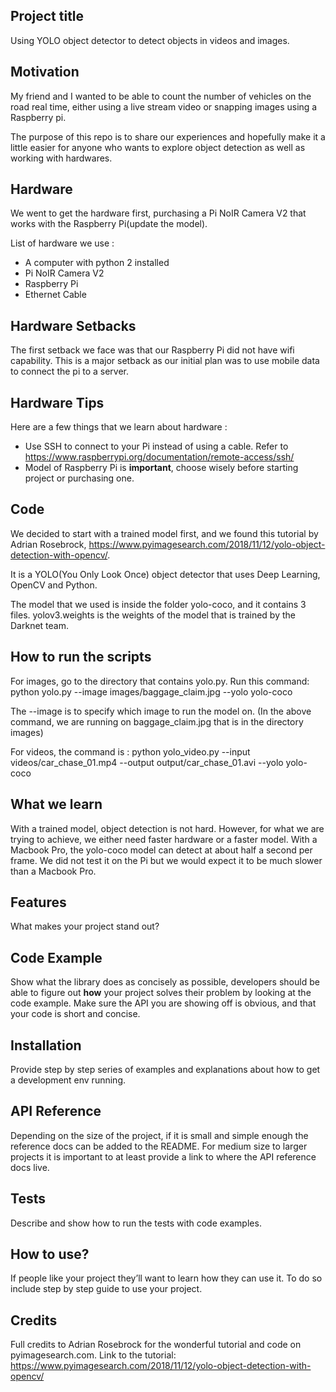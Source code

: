 ## Project title
Using YOLO object detector to detect objects in videos and images.

## Motivation
My friend and I wanted to be able to count the number of vehicles on the road real time, either using a live stream video or snapping images using a Raspberry pi.

The purpose of this repo is to share our experiences and hopefully make it a little easier for anyone who wants to explore object detection as well as working with hardwares.

## Hardware
We went to get the hardware first, purchasing a Pi NoIR Camera V2 that works with the Raspberry Pi(update the model).

List of hardware we use :
- A computer with python 2 installed
- Pi NoIR Camera V2
- Raspberry Pi
- Ethernet Cable

## Hardware Setbacks
The first setback we face was that our Raspberry Pi did not have wifi capability. This is a major setback as our initial plan was to use mobile data to connect the pi to a server.  

## Hardware Tips
Here are a few things that we learn about hardware :
- Use SSH to connect to your Pi instead of using a cable. Refer to https://www.raspberrypi.org/documentation/remote-access/ssh/
- Model of Raspberry Pi is <b>important</b>, choose wisely before starting project or purchasing one.


## Code
We decided to start with a trained model first, and we found this tutorial by Adrian Rosebrock, https://www.pyimagesearch.com/2018/11/12/yolo-object-detection-with-opencv/.

It is a YOLO(You Only Look Once) object detector that uses Deep Learning, OpenCV and Python.

The model that we used is inside the folder yolo-coco, and it contains 3 files. yolov3.weights is the weights of the model that is trained by the Darknet team.

## How to run the scripts
For images, go to the directory that contains yolo.py. Run this command: python yolo.py --image images/baggage_claim.jpg --yolo yolo-coco

The --image is to specify which image to run the model on. (In the above command, we are running on baggage_claim.jpg that is in the directory images)

For videos, the command is : python yolo_video.py --input videos/car_chase_01.mp4 --output output/car_chase_01.avi --yolo yolo-coco


## What we learn
With a trained model, object detection is not hard. However, for what we are trying to achieve, we either need faster hardware or a faster model. With a Macbook Pro, the yolo-coco model can detect at about half a second per frame. We did not test it on the Pi but we would expect it to be much slower than a Macbook Pro.

## Features
What makes your project stand out?

## Code Example
Show what the library does as concisely as possible, developers should be able to figure out **how** your project solves their problem by looking at the code example. Make sure the API you are showing off is obvious, and that your code is short and concise.

## Installation
Provide step by step series of examples and explanations about how to get a development env running.

## API Reference

Depending on the size of the project, if it is small and simple enough the reference docs can be added to the README. For medium size to larger projects it is important to at least provide a link to where the API reference docs live.

## Tests
Describe and show how to run the tests with code examples.

## How to use?
If people like your project they’ll want to learn how they can use it. To do so include step by step guide to use your project.


## Credits
Full credits to Adrian Rosebrock for the wonderful tutorial and code on pyimagesearch.com. Link to the tutorial: https://www.pyimagesearch.com/2018/11/12/yolo-object-detection-with-opencv/
